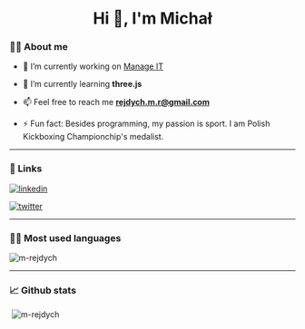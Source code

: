 <h1 align="center">Hi 👋, I'm Michał</h1>

### 💁‍♂️ About me

- 🔭  I’m currently working on [Manage IT](https://github.com/m-rejdych/manage-it)

- 🌱  I’m currently learning **three.js**

- 📫  Feel free to reach me **rejdych.m.r@gmail.com**

- ⚡  Fun fact: Besides programming, my passion is sport. I am Polish Kickboxing Championchip's medalist.

---

### 🔗 Links
[![linkedin](https://img.shields.io/badge/linkedin-0A66C2?style=for-the-badge&logo=linkedin&logoColor=white)](https://www.linkedin.com/in/michal-rejdych/)

[![twitter](https://img.shields.io/badge/twitter-1DA1F2?style=for-the-badge&logo=twitter&logoColor=white)](https://twitter.com/mrejdych7)

---

### 👨‍💻 Most used languages

<p align="left"><img align="center" src="https://github-readme-stats.vercel.app/api/top-langs/?username=m-rejdych&hide=coffeescript" alt="m-rejdych" /></p>

---

### 📈 Github stats
  
<p align="left">&nbsp;<img align="center" src="https://github-readme-stats.vercel.app/api?username=m-rejdych&show_icons=true&theme=dracula" alt="m-rejdych" /></p>

